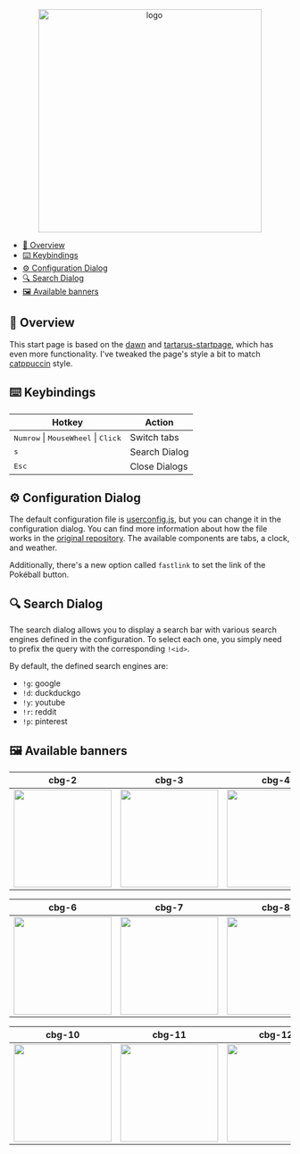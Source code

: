 <div align="center">
    <a href="https://github.com/DVK02/startpage">
        <img alt="logo" src="https://github.com/DVK02/startpage/tree/main/docs/static/assets" height=400>
    </a>
</div>

- [🔮 Overview](#-overview)
- [️⌨️ Keybindings](#️️-keybindings)
- [⚙️ Configuration Dialog](#️-configuration-dialog)
- [🔍 Search Dialog](#-search-dialog)
- [🖼 Available banners](#-available-banners)

## 🔮 Overview

This start page is based on the [dawn](https://github.com/b-coimbra/dawn) and [tartarus-startpage](https://github.com/AllJavi/tartarus-startpage), which has even more functionality.
I've tweaked the page's style a bit to match [catppuccin] style.

## ️⌨️ Keybindings

| Hotkey                                                         | Action        |
| -------------------------------------------------------------- | ------------- |
| <kbd>Numrow</kbd> \| <kbd>MouseWheel</kbd> \| <kbd>Click</kbd> | Switch tabs   |
| <kbd>s</kbd>                                                   | Search Dialog |
| <kbd>Esc</kbd>                                                 | Close Dialogs |

## ⚙️ Configuration Dialog

The default configuration file is [userconfig.js](userconfig.js), but you can change it in the configuration dialog. You can find more information about how the file works in the [original repository](https://github.com/b-coimbra/dawn). The available components are tabs, a clock, and weather.

Additionally, there's a new option called `fastlink` to set the link of the Pokéball button.

## 🔍 Search Dialog

The search dialog allows you to display a search bar with various search engines defined in the configuration. To select each one, you simply need to prefix the query with the corresponding `!<id>`.

By default, the defined search engines are:
- `!g`: google
- `!d`: duckduckgo
- `!y`: youtube
- `!r`: reddit
- `!p`: pinterest

## 🖼 Available banners

| cbg-2                                           | cbg-3                                           | cbg-4                                           | cbg-5                                           |
| ----------------------------------------------- | ----------------------------------------------- | ----------------------------------------------- | ----------------------------------------------- |
| <img src="src/img/banners/cbg-2.gif" width=175> | <img src="src/img/banners/cbg-3.gif" width=175> | <img src="src/img/banners/cbg-4.gif" width=175> | <img src="src/img/banners/cbg-5.gif" width=175> |

| cbg-6                                           | cbg-7                                           | cbg-8                                           | cbg-9                                           |
| ----------------------------------------------- | ----------------------------------------------- | ----------------------------------------------- | ----------------------------------------------- |
| <img src="src/img/banners/cbg-6.gif" width=175> | <img src="src/img/banners/cbg-7.gif" width=175> | <img src="src/img/banners/cbg-8.gif" width=175> | <img src="src/img/banners/cbg-9.gif" width=175> |

| cbg-10                                           | cbg-11                                           | cbg-12                                           | cbg-13                                           |
| ------------------------------------------------ | ------------------------------------------------ | ------------------------------------------------ | ------------------------------------------------ |
| <img src="src/img/banners/cbg-10.gif" width=175> | <img src="src/img/banners/cbg-11.gif" width=175> | <img src="src/img/banners/cbg-12.gif" width=175> | <img src="src/img/banners/cbg-13.gif" width=175> |


[dawn]: https://github.com/b-coimbra/dawn
[catppuccin]: https://github.com/catppuccin/catppuccin
[tartarus-startpage]:https://github.com/AllJavi/tartarus-startpage
